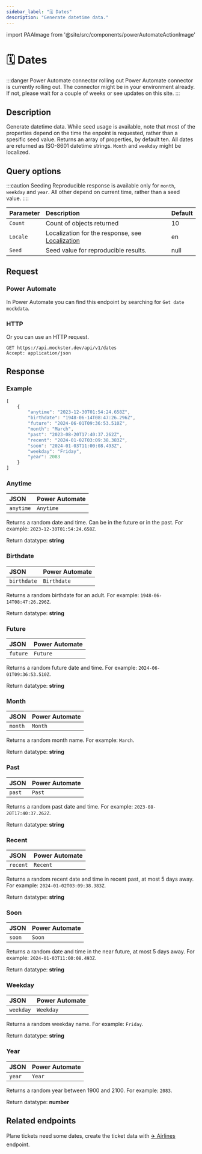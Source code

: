 ```yaml
---
sidebar_label: "🗓️ Dates"
description: "Generate datetime data."
---
```


import PAAImage from '@site/src/components/powerAutomateActionImage'

# 🗓️ Dates

:::danger Power Automate connector rolling out
Power Automate connector is currently rolling out. The connector might be in your environment already. If not, please wait for a couple of weeks or see updates on this site.
:::

## Description

Generate datetime data. While seed usage is available, note that most of the properties depend on the time the enpoint is requested, rather than a spesific seed value. Returns an array of properties, by default ten. All dates are returned as ISO-8601 datetime strings. `Month` and `weekday` might be localized.

## Query options

:::caution Seeding
Reproducible response is available only for `month`, `weekday` and `year`. All other depend on current time, rather than a seed value.
::::

|Parameter|Description|Default|
|---------|:---------|---------|
|`Count`| Count of objects returned | 10 |
|`Locale`| Localization for the response, see [Localization](./../localization) | en |
|`Seed` | Seed value for reproducible results. | null |

## Request

### Power Automate

In Power Automate you can find this endpoint by searching for `Get date mockdata`.

<PAAImage src="/img/dates-action.jpg" alt="Get date mockdata action" />

### HTTP

Or you can use an HTTP request.

```http title="HTTP"
GET https://api.mockster.dev/api/v1/dates
Accept: application/json  
```

## Response 

### Example 

```jsx title="JSON"
[
    {
        "anytime": "2023-12-30T01:54:24.658Z",
        "birthdate": "1948-06-14T08:47:26.296Z",
        "future": "2024-06-01T09:36:53.510Z",
        "month": "March",
        "past": "2023-08-20T17:40:37.262Z",
        "recent": "2024-01-02T03:09:38.383Z",
        "soon": "2024-01-03T11:00:08.493Z",
        "weekday": "Friday",
        "year": 2083
    }
]
```

### Anytime

|JSON|Power Automate|
|:---------|:---------|
`anytime`|`Anytime`

Returns a random date and time. Can be in the future or in the past. For example: `2023-12-30T01:54:24.658Z`.

Return datatype: **string**

### Birthdate

|JSON|Power Automate|
|:---------|:---------|
`birthdate`|`Birthdate`

Returns a random birthdate for an adult. For example: `1948-06-14T08:47:26.296Z`.

Return datatype: **string**

### Future

|JSON|Power Automate|
|:---------|:---------|
`future`|`Future`

Returns a random future date and time. For example: `2024-06-01T09:36:53.510Z`.

Return datatype: **string**

### Month

|JSON|Power Automate|
|:---------|:---------|
`month`|`Month`

Returns a random month name. For example: `March`.

Return datatype: **string**

### Past

|JSON|Power Automate|
|:---------|:---------|
`past`|`Past`

Returns a random past date and time. For example: `2023-08-20T17:40:37.262Z`.

Return datatype: **string**

### Recent

|JSON|Power Automate|
|:---------|:---------|
`recent`|`Recent`

Returns a random recent date and time in recent past, at most 5 days away. For example: `2024-01-02T03:09:38.383Z`.

Return datatype: **string**

### Soon

|JSON|Power Automate|
|:---------|:---------|
`soon`|`Soon`

Returns a random date and time in the near future, at most 5 days away. For example: `2024-01-03T11:00:08.493Z`.

Return datatype: **string**

### Weekday

|JSON|Power Automate|
|:---------|:---------|
`weekday`|`Weekday`

Returns a random weekday name. For example: `Friday`.

Return datatype: **string**

### Year

|JSON|Power Automate|
|:---------|:---------|
`year`|`Year`

Returns a random year between 1900 and 2100. For example: `2083`.

Return datatype: **number**

## Related endpoints

Plane tickets need some dates, create the ticket data with [✈️ Airlines](./airlines) endpoint.
